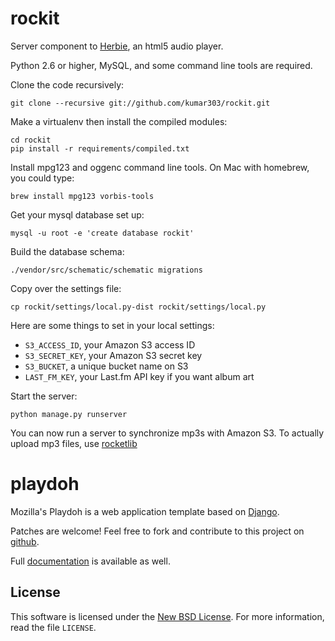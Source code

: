 rockit
======

Server component to [Herbie](https://github.com/ednapiranha/herbie),
an html5 audio player.

Python 2.6 or higher, MySQL, and some command line tools are required.

Clone the code recursively:

    git clone --recursive git://github.com/kumar303/rockit.git

Make a virtualenv then install the compiled modules:

    cd rockit
    pip install -r requirements/compiled.txt

Install mpg123 and oggenc command line tools.
On Mac with homebrew, you could type:

    brew install mpg123 vorbis-tools

Get your mysql database set up:

    mysql -u root -e 'create database rockit'

Build the database schema:

    ./vendor/src/schematic/schematic migrations

Copy over the settings file:

    cp rockit/settings/local.py-dist rockit/settings/local.py

Here are some things to set in your local settings:

- ``S3_ACCESS_ID``, your Amazon S3 access ID
- ``S3_SECRET_KEY``, your Amazon S3 secret key
- ``S3_BUCKET``, a unique bucket name on S3
- ``LAST_FM_KEY``, your Last.fm API key if you want album art

Start the server:

    python manage.py runserver

You can now run a server to synchronize mp3s with Amazon S3.
To actually upload mp3 files, use [rocketlib](https://github.com/kumar303/rockitlib)

playdoh
=======

Mozilla's Playdoh is a web application template based on [Django][django].

Patches are welcome! Feel free to fork and contribute to this project on
[github][gh-playdoh].

Full [documentation][docs] is available as well.


[django]: http://www.djangoproject.com/
[gh-playdoh]: https://github.com/mozilla/playdoh
[docs]: http://playdoh.rtfd.org/


License
-------
This software is licensed under the [New BSD License][BSD]. For more
information, read the file ``LICENSE``.

[BSD]: http://creativecommons.org/licenses/BSD/

